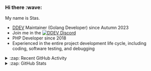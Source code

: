 <h3>Hi there :wave:</h3>

My name is Stas.

- [DDEV](https://github.com/ddev/ddev) Maintainer (Golang Developer) since Autumn 2023
- Join me in the [![DDEV Discord](https://img.shields.io/discord/664580571770388500?logo=discord&logoColor=%23fff&label=DDEV%20Discord&link=https%3A%2F%2Fddev.com%2Fs%2Fdiscord)](https://ddev.com/s/discord)
- PHP Developer since 2018
- Experienced in the entire project development life cycle, including coding, software testing, and debugging

<details>
  <summary>:zap: Recent GitHub Activity</summary>

<!--RECENT_ACTIVITY:start-->
1. 💬 Commented on [#55](https://github.com/ddev/ddev-xhgui/issues/55#issuecomment-2762628093) in [ddev/ddev-xhgui](https://github.com/ddev/ddev-xhgui)<br>
2. ✔️ Closed issue [#55](https://github.com/ddev/ddev-xhgui/issues/55) in [ddev/ddev-xhgui](https://github.com/ddev/ddev-xhgui)<br>
3. ✌️ Released [2.4](https://github.com/ddev/ddev-xhgui/releases/tag/2.4) in [ddev/ddev-xhgui](https://github.com/ddev/ddev-xhgui)<br>
4. 🎉 Merged PR [#56](https://github.com/ddev/ddev-xhgui/pull/56) in [ddev/ddev-xhgui](https://github.com/ddev/ddev-xhgui)<br>
5. 💪 Opened PR [#56](https://github.com/ddev/ddev-xhgui/pull/56) in [ddev/ddev-xhgui](https://github.com/ddev/ddev-xhgui)<br>
6. 💬 Commented on [#7161](https://github.com/ddev/ddev/pull/7161#discussion_r2019117077) in [ddev/ddev](https://github.com/ddev/ddev)<br>
7. 💬 Commented on [#7161](https://github.com/ddev/ddev/pull/7161#discussion_r2019115196) in [ddev/ddev](https://github.com/ddev/ddev)<br>
8. 💬 Commented on [#7152](https://github.com/ddev/ddev/pull/7152#discussion_r2019072678) in [ddev/ddev](https://github.com/ddev/ddev)<br>
9. 💬 Commented on [#7161](https://github.com/ddev/ddev/pull/7161#discussion_r2019063819) in [ddev/ddev](https://github.com/ddev/ddev)<br>
10. 💬 Commented on [#7152](https://github.com/ddev/ddev/pull/7152#discussion_r2019051079) in [ddev/ddev](https://github.com/ddev/ddev)<br>
11. 💬 Commented on [#7152](https://github.com/ddev/ddev/pull/7152#discussion_r2019048623) in [ddev/ddev](https://github.com/ddev/ddev)<br>
12. 💬 Commented on [#7161](https://github.com/ddev/ddev/pull/7161#issuecomment-2761909150) in [ddev/ddev](https://github.com/ddev/ddev)<br>
13. 💬 Commented on [#7161](https://github.com/ddev/ddev/pull/7161#issuecomment-2761793728) in [ddev/ddev](https://github.com/ddev/ddev)<br>
14. 💪 Opened PR [#7162](https://github.com/ddev/ddev/pull/7162) in [ddev/ddev](https://github.com/ddev/ddev)<br>
15. 💪 Opened PR [#7161](https://github.com/ddev/ddev/pull/7161) in [ddev/ddev](https://github.com/ddev/ddev)<br>
16. 💪 Opened PR [#520](https://github.com/perftools/xhgui/pull/520) in [perftools/xhgui](https://github.com/perftools/xhgui)<br>
17. 🔱 Forked [stasadev/xhgui](https://github.com/stasadev/xhgui) from [perftools/xhgui](https://github.com/perftools/xhgui)<br>
18. 💬 Commented on [#505](https://github.com/perftools/xhgui/issues/505#issuecomment-2761527673) in [perftools/xhgui](https://github.com/perftools/xhgui)<br>
19. 💬 Commented on [#7133](https://github.com/ddev/ddev/pull/7133#issuecomment-2761511278) in [ddev/ddev](https://github.com/ddev/ddev)<br>
20. 💬 Commented on [#7053](https://github.com/ddev/ddev/pull/7053#issuecomment-2761454042) in [ddev/ddev](https://github.com/ddev/ddev)<br>
<!--RECENT_ACTIVITY:end-->

</details>

<details>
  <summary>:zap: GitHub Stats</summary>

  <picture>
    <source
      srcset="https://github-readme-stats.vercel.app/api?username=stasadev&show_icons=true&count_private=true&include_all_commits=true&hide_border=true&theme=tokyonight"
      media="(prefers-color-scheme: dark)"
    />
    <source
      srcset="https://github-readme-stats.vercel.app/api?username=stasadev&show_icons=true&count_private=true&include_all_commits=true&hide_border=true"
      media="(prefers-color-scheme: light), (prefers-color-scheme: no-preference)"
    />
    <img src="https://github-readme-stats.vercel.app/api?username=stasadev&show_icons=true&count_private=true&include_all_commits=true&hide_border=true" />
  </picture>

</details>
